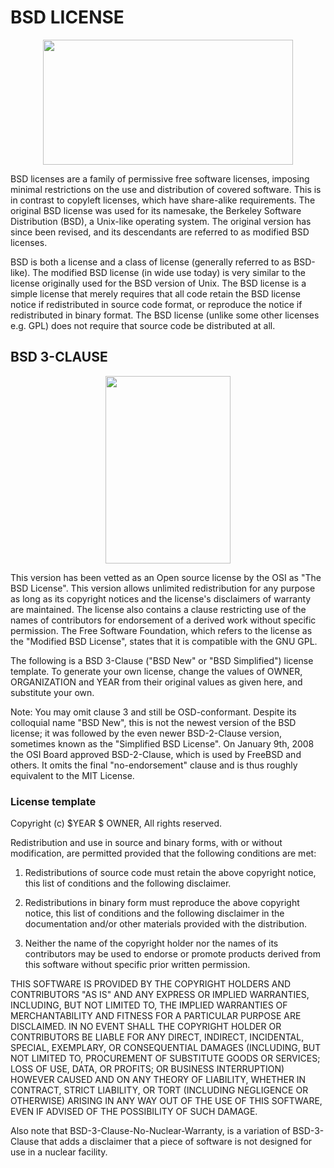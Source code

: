 # **BSD LICENSE**


<p align="center">
   <img src="https://upload.wikimedia.org/wikipedia/commons/thumb/d/d5/License_icon-bsd-88x31.svg/1280px-License_icon-bsd-88x31.svg.png" width="400" height="200">
</p>
BSD licenses are a family of permissive free software licenses, imposing minimal restrictions on the use and distribution of covered software. This is in contrast to copyleft licenses, which have share-alike requirements. The original BSD license was used for its namesake, the Berkeley Software Distribution (BSD), a Unix-like operating system. The original version has since been revised, and its descendants are referred to as modified BSD licenses.

BSD is both a license and a class of license (generally referred to as BSD-like). The modified BSD license (in wide use today) is very similar to the license originally used for the BSD version of Unix. The BSD license is a simple license that merely requires that all code retain the BSD license notice if redistributed in source code format, or reproduce the notice if redistributed in binary format. The BSD license (unlike some other licenses e.g. GPL) does not require that source code be distributed at all.

## **BSD 3-CLAUSE**

<p align="center">
   <img src="https://opensource.org/files/OSI_Approved_License.png" width="200" height="300">
</p>
 This version has been vetted as an Open source license by the OSI as "The BSD License". This version allows unlimited redistribution for any purpose as long as its copyright notices and the license's disclaimers of warranty are maintained. The license also contains a clause restricting use of the names of contributors for endorsement of a derived work without specific permission. The Free Software Foundation, which refers to the license as the "Modified BSD License", states that it is compatible with the GNU GPL.

 The following is a BSD 3-Clause ("BSD New" or "BSD Simplified") license template. To generate your own license, change the values of OWNER, ORGANIZATION and YEAR from their original values as given here, and substitute your own.

Note: You may omit clause 3 and still be OSD-conformant. Despite its colloquial name "BSD New", this is not the newest version of the BSD license; it was followed by the even newer BSD-2-Clause version, sometimes known as the "Simplified BSD License". On January 9th, 2008 the OSI Board approved BSD-2-Clause, which is used by FreeBSD and others. It omits the final "no-endorsement" clause and is thus roughly equivalent to the MIT License.

### License template
Copyright (c) $YEAR $ OWNER, All rights reserved.

Redistribution and use in source and binary forms, with or without modification, are permitted provided that the following conditions are met:


1) Redistributions of source code must retain the above copyright notice, this list of conditions and the following disclaimer.


2) Redistributions in binary form must reproduce the above copyright notice, this list of conditions and the following disclaimer in the documentation and/or other materials provided with the distribution.


3) Neither the name of the copyright holder nor the names of its contributors may be used to endorse or promote products derived from this software without specific prior written permission. 


THIS SOFTWARE IS PROVIDED BY THE COPYRIGHT HOLDERS AND CONTRIBUTORS "AS IS" AND ANY EXPRESS OR IMPLIED WARRANTIES, INCLUDING, BUT NOT LIMITED TO, THE IMPLIED WARRANTIES OF MERCHANTABILITY AND FITNESS FOR A PARTICULAR PURPOSE ARE DISCLAIMED. IN NO EVENT SHALL THE COPYRIGHT HOLDER OR CONTRIBUTORS BE LIABLE FOR ANY DIRECT, INDIRECT, INCIDENTAL, SPECIAL, EXEMPLARY, OR CONSEQUENTIAL DAMAGES (INCLUDING, BUT NOT LIMITED TO, PROCUREMENT OF SUBSTITUTE GOODS OR SERVICES; LOSS OF USE, DATA, OR PROFITS; OR BUSINESS INTERRUPTION) HOWEVER CAUSED AND ON ANY THEORY OF LIABILITY, WHETHER IN CONTRACT, STRICT LIABILITY, OR TORT (INCLUDING NEGLIGENCE OR OTHERWISE) ARISING IN ANY WAY OUT OF THE USE OF THIS SOFTWARE, EVEN IF ADVISED OF THE POSSIBILITY OF SUCH DAMAGE.

Also note that BSD-3-Clause-No-Nuclear-Warranty, is a variation of BSD-3-Clause that adds a disclaimer that a piece of software is not designed for use in a nuclear facility.
